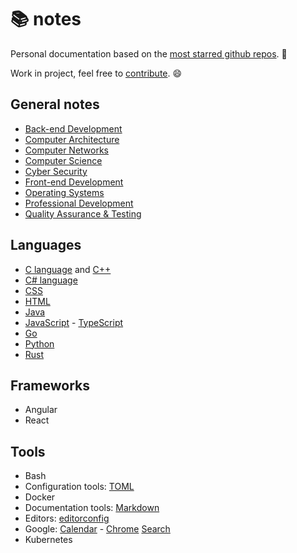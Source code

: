 # 📚 notes

Personal documentation based on the [most starred github repos](https://github.com/search?o=desc&q=stars%3A%3E100000&s=stars&type=Repositories). 🌟

Work in project, feel free to [contribute](./CONTRIBUTING.md). 😄

## General notes

<!-- - [Cloud Computing](g/cloud/README.md) -->
<!-- - [Cryptography](g/crypto/README.md) -->
- [Back-end Development](g/backend/README.md)
- [Computer Architecture](g/comparch/README.md)
- [Computer Networks](g/networks/README.md)
- [Computer Science](g/cs/README.md)
- [Cyber Security](g/cybersec/README.md)
- [Front-end Development](g/frontend/README.md)
- [Operating Systems](g/os/README.md)
- [Professional Development](g/dev/README.md)
- [Quality Assurance & Testing](g/qa/README.md)

## Languages

- [C language](./lg/c/README.md) and [C++](./lg/cpp/README.md)
- [C# language](./lg/csharp/README.md)
- [CSS](./lg/css/README.md)
- [HTML](./lg/html/README.md)
- [Java](./lg/java/README.md)
- [JavaScript](./lg/js/README.md) - [TypeScript](./lg/ts/README.md)
- [Go](./lg/go/README.md)
- [Python](./lg/python/README.md)
- [Rust](./lg/rust/README.md)


## Frameworks

- Angular
- React


## Tools

- Bash
- Configuration tools: [TOML](tools/toml.md)
- Docker
- Documentation tools: [Markdown](tools/markdown.md)
- Editors: [editorconfig](tools/editorconfig.md)
- Google: [Calendar](tools/google/calendar.md) - [Chrome](tools/google/chrome.md) [Search](tools/google/search.md)
- Kubernetes
